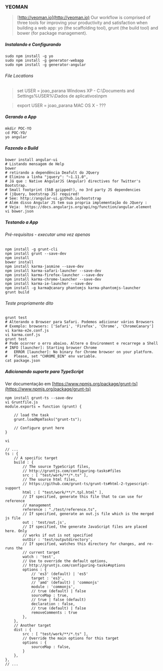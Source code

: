 ### YEOMAN 
>[http://yeoman.io](http://yeoman.io)
> Our workflow is comprised of three tools for improving your productivity and satisfaction when building a web app: yo (the scaffolding tool), grunt (the build tool) and bower (for package management).

##### Instalando e Configurando

    sudo npm install -g yo 
    sudo npm install -g generator-webapp 
    sudo npm install -g generator-angular 
    
###### File Locations

>set USER = joao_parana
>Windows XP - C:\Documents and Settings\%USER%\Dados de aplicativos\npm    


>export USER = joao_parana
>MAC OS X - ??? 

##### Gerando a App

    mkdir POC-YO
    cd POC-YO/
    yo angular 
    
##### Fazendo o Build
    
    bower install angular-ui 
    # Listando mensagem de Help
    bower
    # retirando a dependência Deafult do JQuery 
    # Elimino a linha "jquery": "~1.11.0",
    # Já que : Native AngularJS (Angular) directives for Twitter's Bootstrap. 
    # Small footprint (5kB gzipped!), no 3rd party JS dependencies 
    # (jQuery, bootstrap JS) required! 
    # See: http://angular-ui.github.io/bootstrap
    # Além disso Angular JS tem sua propria implementação do JQuery :
    # Veja:  https://docs.angularjs.org/api/ng/function/angular.element
    vi bower.json
  
##### Testando a App

###### Pré-requisitos - executar uma vez apenas

    npm install -g grunt-cli
    npm install grunt --save-dev
    npm install 
    bower install
    npm install karma-jasmine --save-dev
    npm install karma-safari-launcher --save-dev 
    npm install karma-firefox-launcher --save-dev
    npm install karma-chrome-launcher --save-dev
    npm install karma-ie-launcher --save-dev
    npm install -g karma@canary phantomjs karma-phantomjs-launcher
    grunt build

    
###### Teste propriamente dito
    
    grunt test
    # Alterando o Browser para Safari. Podemos adicionar vários Browsers
    # Exemplo: browsers: ['Safari', 'Firefox', 'Chrome', 'ChromeCanary']
    vi karma-e2e.conf.js 
    vi karma.conf.js
    grunt test
    # Pode ocorrer o erro abaixo. Altere o Environment e recarrege a Shell
    # INFO [launcher]: Starting browser Chrome 
    #   ERROR [launcher]: No binary for Chrome browser on your platform.
    #   Please, set "CHROME_BIN" env variable.
    cat package.json

##### Adicionando suporte para TypeScript

Ver documentação em [https://www.npmjs.org/package/grunt-ts](https://www.npmjs.org/package/grunt-ts)

    npm install grunt-ts --save-dev
    vi Gruntfile.js
    module.exports = function (grunt) {
    
        // load the task 
        grunt.loadNpmTasks("grunt-ts");
    
        // Configure grunt here
    }
    
    vi 
    
    // ... 
    ts : {
        // A specific target
        build : {
            // The source TypeScript files,
            // http://gruntjs.com/configuring-tasks#files
            src : [ "test/work/**/*.ts" ],
            // The source html files,
            // https://github.com/grunt-ts/grunt-ts#html-2-typescript-support
            html : [ "test/work/**/*.tpl.html" ],
            // If specified, generate this file that to can use for reference
            // management
            reference : "./test/reference.ts",
            // If specified, generate an out.js file which is the merged js file
            out : 'test/out.js',
            // If specified, the generate JavaScript files are placed here. Only
            // works if out is not specified
            outDir : 'test/outputdirectory',
            // If specified, watches this directory for changes, and re-runs the
            // current target
            watch : 'test',
            // Use to override the default options,
            // http://gruntjs.com/configuring-tasks#options
            options : {
                // 'es3' (default) | 'es5'
                target : 'es3',
                // 'amd' (default) | 'commonjs'
                module : 'commonjs',
                // true (default) | false
                sourceMap : true,
                // true | false (default)
                declaration : false,
                // true (default) | false
                removeComments : true
            },
        },
        // Another target
        dist : {
            src : [ "test/work/**/*.ts" ],
            // Override the main options for this target
            options : {
                sourceMap : false,
            }
        },
    },
    // ...
    